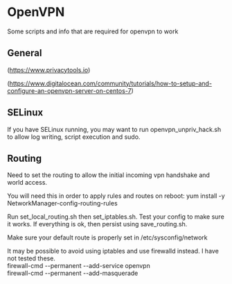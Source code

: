 # OpenVPN

Some scripts and info that are required for openvpn to work

## General

(https://www.privacytools.io)

(https://www.digitalocean.com/community/tutorials/how-to-setup-and-configure-an-openvpn-server-on-centos-7)

## SELinux
If you have SELinux running, you may want to run openvpn_unpriv_hack.sh to allow log writing, script execution and sudo.

## Routing
Need to set the routing to allow the initial incoming vpn handshake and world access.

You will need this in order to apply rules and routes on reboot: yum install -y NetworkManager-config-routing-rules

Run set_local_routing.sh then set_iptables.sh. Test your config to make sure it works. If everything is ok, then persist using save_routing.sh.

Make sure your default route is properly set in /etc/sysconfig/network

It may be possible to avoid using iptables and use firewalld instead. I have not tested these.   
firewall-cmd --permanent --add-service openvpn   
firewall-cmd --permanent --add-masquerade   

